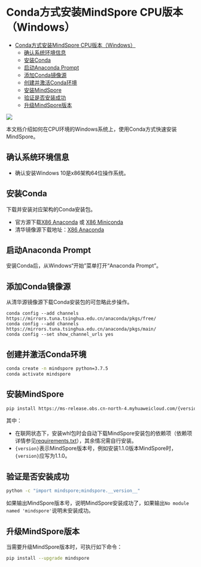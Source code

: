 ﻿# Conda方式安装MindSpore CPU版本（Windows）

<!-- TOC -->

- [Conda方式安装MindSpore CPU版本（Windows）](#conda方式安装mindspore-cpu版本windows)
    - [确认系统环境信息](#确认系统环境信息)
    - [安装Conda](#安装conda)
    - [启动Anaconda Prompt](#启动anaconda-prompt)
    - [添加Conda镜像源](#添加conda镜像源)
    - [创建并激活Conda环境](#创建并激活conda环境)
    - [安装MindSpore](#安装mindspore)
    - [验证是否安装成功](#验证是否安装成功)
    - [升级MindSpore版本](#升级mindspore版本)

<!-- /TOC -->

<a href="https://gitee.com/mindspore/docs/blob/master/install/mindspore_cpu_win_install_conda.md" target="_blank"><img src="https://gitee.com/mindspore/docs/raw/master/resource/_static/logo_source.png"></a>

本文档介绍如何在CPU环境的Windows系统上，使用Conda方式快速安装MindSpore。

## 确认系统环境信息

- 确认安装Windows 10是x86架构64位操作系统。

## 安装Conda

下载并安装对应架构的Conda安装包。

- 官方源下载[X86 Anaconda](https://www.anaconda.com/distribution/) 或 [X86 Miniconda](https://docs.conda.io/en/latest/miniconda.html)
- 清华镜像源下载地址：[X86 Anaconda](https://mirrors.tuna.tsinghua.edu.cn/anaconda/archive/Anaconda3-2020.02-Windows-x86_64.exe)

## 启动Anaconda Prompt

安装Conda后，从Windows“开始”菜单打开“Anaconda Prompt”。

## 添加Conda镜像源

从清华源镜像源下载Conda安装包的可忽略此步操作。

```shell
conda config --add channels https://mirrors.tuna.tsinghua.edu.cn/anaconda/pkgs/free/
conda config --add channels https://mirrors.tuna.tsinghua.edu.cn/anaconda/pkgs/main/
conda config --set show_channel_urls yes
```

## 创建并激活Conda环境

```bash
conda create -n mindspore python=3.7.5
conda activate mindspore
```

## 安装MindSpore

```bash
pip install https://ms-release.obs.cn-north-4.myhuaweicloud.com/{version}/MindSpore/cpu/windows_x64/mindspore-{version}-cp37-cp37m-win_amd64.whl --trusted-host ms-release.obs.cn-north-4.myhuaweicloud.com -i https://pypi.tuna.tsinghua.edu.cn/simple
```

其中：

- 在联网状态下，安装whl包时会自动下载MindSpore安装包的依赖项（依赖项详情参见[requirements.txt](https://gitee.com/mindspore/mindspore/blob/master/requirements.txt)），其余情况需自行安装。  
- `{version}`表示MindSpore版本号，例如安装1.1.0版本MindSpore时，`{version}`应写为1.1.0。

## 验证是否安装成功

```bash
python -c "import mindspore;mindspore.__version__"
```

如果输出MindSpore版本号，说明MindSpore安装成功了，如果输出`No module named 'mindspore'`说明未安装成功。

## 升级MindSpore版本

当需要升级MindSpore版本时，可执行如下命令：

```bash
pip install --upgrade mindspore
```
